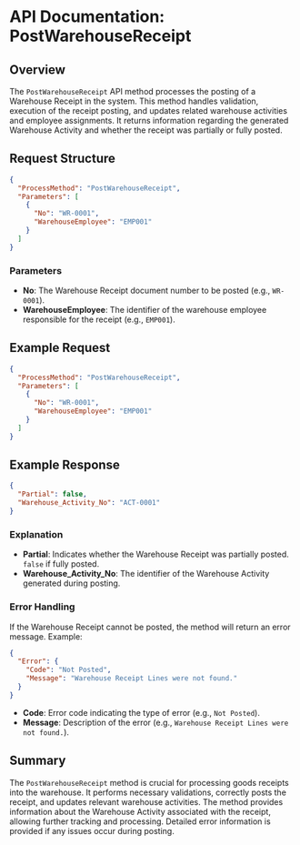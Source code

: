 # API Documentation: PostWarehouseReceipt

## Overview
The `PostWarehouseReceipt` API method processes the posting of a Warehouse Receipt in the system. This method handles validation, execution of the receipt posting, and updates related warehouse activities and employee assignments. It returns information regarding the generated Warehouse Activity and whether the receipt was partially or fully posted.

## Request Structure

```json
{
  "ProcessMethod": "PostWarehouseReceipt",
  "Parameters": [
    {
      "No": "WR-0001",
      "WarehouseEmployee": "EMP001"
    }
  ]
}
```

### Parameters

- **No**: The Warehouse Receipt document number to be posted (e.g., `WR-0001`).
- **WarehouseEmployee**: The identifier of the warehouse employee responsible for the receipt (e.g., `EMP001`).

## Example Request

```json
{
  "ProcessMethod": "PostWarehouseReceipt",
  "Parameters": [
    {
      "No": "WR-0001",
      "WarehouseEmployee": "EMP001"
    }
  ]
}
```

## Example Response

```json
{
  "Partial": false,
  "Warehouse_Activity_No": "ACT-0001"
}
```

### Explanation

- **Partial**: Indicates whether the Warehouse Receipt was partially posted. `false` if fully posted.
- **Warehouse_Activity_No**: The identifier of the Warehouse Activity generated during posting.

### Error Handling

If the Warehouse Receipt cannot be posted, the method will return an error message. Example:

```json
{
  "Error": {
    "Code": "Not Posted",
    "Message": "Warehouse Receipt Lines were not found."
  }
}
```

- **Code**: Error code indicating the type of error (e.g., `Not Posted`).
- **Message**: Description of the error (e.g., `Warehouse Receipt Lines were not found.`).

## Summary

The `PostWarehouseReceipt` method is crucial for processing goods receipts into the warehouse. It performs necessary validations, correctly posts the receipt, and updates relevant warehouse activities. The method provides information about the Warehouse Activity associated with the receipt, allowing further tracking and processing. Detailed error information is provided if any issues occur during posting.
